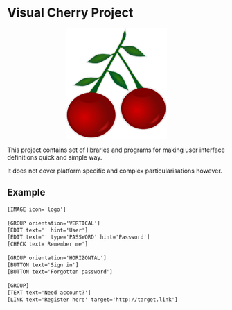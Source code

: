 # Visual Cherry Project

<span style="display:block;text-align:center">

![](media/image/cherry.png)

</span>

This project contains set of libraries and programs for making user interface definitions quick and simple way.

It does not cover platform specific and complex particularisations however.

## Example 

```
[IMAGE icon='logo']

[GROUP orientation='VERTICAL']
[EDIT text='' hint='User']
[EDIT text='' type='PASSWORD' hint='Password']
[CHECK text='Remember me']

[GROUP orientation='HORIZONTAL']
[BUTTON text='Sign in']
[BUTTON text='Forgotten password']

[GROUP]
[TEXT text='Need account?']
[LINK text='Register here' target='http://target.link']
```

